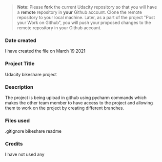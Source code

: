 >**Note**: Please **fork** the current Udacity repository so that you will have a **remote** repository in **your** Github account. Clone the remote repository to your local machine. Later, as a part of the project "Post your Work on Github", you will push your proposed changes to the remote repository in your Github account.

### Date created
I have created the  file on March 19 2021
### Project Title
Udacity bikeshare project 

### Description
The project is being upload in github using pycharm commands which makes the other team member to have access to the project and allowing them to work on the project by creating different branches. 

### Files used
.gitignore bikeshare readme 

### Credits
I have not used any
